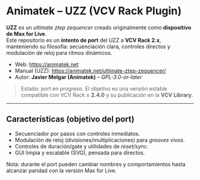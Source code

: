 # Animatek – UZZ (VCV Rack Plugin)

**UZZ** es un *ultimate ztep zequencer* creado originalmente como **dispositivo de Max for Live**.  
Este repositorio es un **intento de port** del UZZ a **VCV Rack 2.x**, manteniendo su filosofía: secuenciación clara, controles directos y modulación de reloj para ritmos dinámicos.

- Web: https://animatek.net  
- Manual (UZZ): https://animatek.net/ultimate-ztep-zequencer/  
- Autor: **Javier Melgar (Animatek)** – *GPL-3.0-or-later*

> Estado: port en progreso. El objetivo es una versión estable compatible con VCV Rack ≥ **2.4.0** y su publicación en la **VCV Library**.

---

## Características (objetivo del port)
- Secuenciador por pasos con controles inmediatos.
- Modulación de reloj (divisiones/multiplicaciones) para *grooves* vivos.
- Controles de duración/gate y utilidades de *reset/sync*.
- GUI limpia y escalable (SVG), pensada para directos.

 Nota: durante el port pueden cambiar nombres y comportamientos hasta alcanzar paridad con la versión Max for Live.


